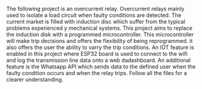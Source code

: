 The following project is an overcurrent relay. Overcurrent relays mainly used to isolate a load circuit when faulty conditions are detected. The current market is filled with induction disc which suffer from the typical problems experienced y mechanical systems. This project aims to replace the induction disk with a programmed microcontroller. This microcontroller will make trip decisions and offers the flexibility of being reprogrammed. it also offers the user the ability to varry the trip conditions. An IOT feature is enabled in this project where ESP32 board is used to connect to the wifi and log the transmission line data onto a web dadashboard. An additional feature is the Whatsapp API which sends data to the defined user when the faulty condition occurs and when the relay trips. Follow all the files for a clearer understanding.
